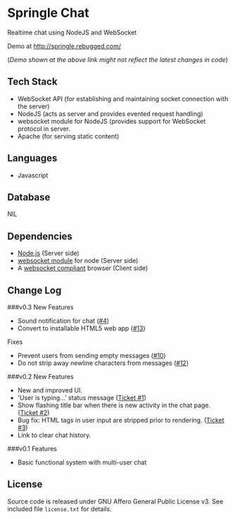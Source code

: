 Springle Chat
=============

Realtime chat using NodeJS and WebSocket

Demo at http://springle.rebugged.com/

(<i>Demo shown at the above link might not reflect the latest changes in code</i>)

## Tech Stack
* WebSocket API (for establishing and maintaining socket connection with the server)
* NodeJS (acts as server and provides evented request handling)
* websocket module for NodeJS (provides support for WebSocket protocol in server.
* Apache (for serving static content)

## Languages
* Javascript

## Database
NIL

## Dependencies
* [Node.js](http://nodejs.org/) (Server side)
* [websocket module](https://github.com/Worlize/WebSocket-Node) for node (Server side)
* A [websocket compliant](http://caniuse.com/websocket) browser (Client side)

## Change Log

###v0.3
New Features
* Sound notification for chat ([#4](https://github.com/riverspirit/Websocket-Chat/issues/4))
* Convert to installable HTML5 web app ([#13](https://github.com/riverspirit/Websocket-Chat/issues/13))

Fixes
* Prevent users from sending empty messages ([#10](https://github.com/riverspirit/Websocket-Chat/issues/10))
* Do not strip away newline characters from messages ([#12](https://github.com/riverspirit/Websocket-Chat/issues/12))

###v0.2
New Features
* New and improved UI.
* 'User is typing...' status message ([Ticket #1](https://github.com/riverspirit/Websocket-Chat/issues/1))
* Show flashing title bar when there is new activity in the chat page. ([Ticket #2](https://github.com/riverspirit/Websocket-Chat/issues/2))
* Bug fix: HTML tags in user input are stripped prior to rendering. ([Ticket #3](https://github.com/riverspirit/Websocket-Chat/issues/3))
* Link to clear chat history.

###v0.1
Features
* Basic functional system with multi-user chat

## License
Source code is released under GNU Affero General Public License v3. See included file `license.txt` for details.
